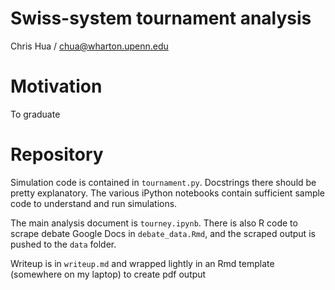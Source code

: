 # Swiss-system tournament analysis

Chris Hua / chua@wharton.upenn.edu

# Motivation

To graduate

# Repository

Simulation code is contained in `tournament.py`. Docstrings there should be pretty explanatory. The various iPython notebooks contain sufficient sample code to understand and run simulations.

The main analysis document is `tourney.ipynb`. There is also R code to scrape debate Google Docs in `debate_data.Rmd`, and the scraped output is pushed to the `data` folder.

Writeup is in `writeup.md` and wrapped lightly in an Rmd template (somewhere on my laptop) to create pdf output
